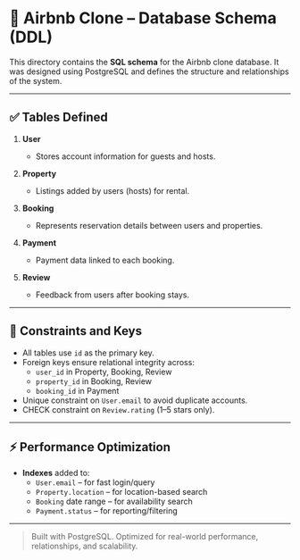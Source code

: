 # 🧾 Airbnb Clone – Database Schema (DDL)

This directory contains the **SQL schema** for the Airbnb clone database. It was designed using PostgreSQL and defines the structure and relationships of the system.

---

## ✅ Tables Defined

1. **User**
   - Stores account information for guests and hosts.

2. **Property**
   - Listings added by users (hosts) for rental.

3. **Booking**
   - Represents reservation details between users and properties.

4. **Payment**
   - Payment data linked to each booking.

5. **Review**
   - Feedback from users after booking stays.

---

## 🔐 Constraints and Keys

- All tables use `id` as the primary key.
- Foreign keys ensure relational integrity across:
  - `user_id` in Property, Booking, Review
  - `property_id` in Booking, Review
  - `booking_id` in Payment
- Unique constraint on `User.email` to avoid duplicate accounts.
- CHECK constraint on `Review.rating` (1–5 stars only).

---

## ⚡ Performance Optimization

- **Indexes** added to:
  - `User.email` – for fast login/query
  - `Property.location` – for location-based search
  - `Booking` date range – for availability search
  - `Payment.status` – for reporting/filtering

---

> Built with PostgreSQL. Optimized for real-world performance, relationships, and scalability.
